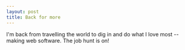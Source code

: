 ```yaml
---
layout: post
title: Back for more
---
```


I'm back from travelling the world to dig in and do what I love most -- making web software. The job hunt is on!